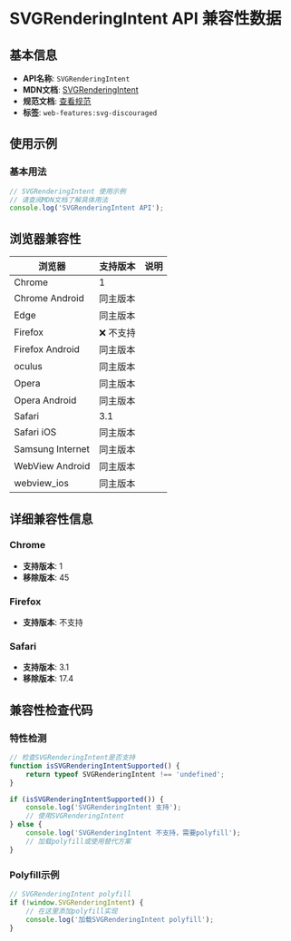 # SVGRenderingIntent API 兼容性数据

## 基本信息

- **API名称**: `SVGRenderingIntent`
- **MDN文档**: [SVGRenderingIntent](https://developer.mozilla.org/docs/Web/API/SVGRenderingIntent)
- **规范文档**: [查看规范](https://www.w3.org/TR/SVG11/types.html#InterfaceSVGRenderingIntent)
- **标签**: `web-features:svg-discouraged`

## 使用示例

### 基本用法

```javascript
// SVGRenderingIntent 使用示例
// 请查阅MDN文档了解具体用法
console.log('SVGRenderingIntent API');
```

## 浏览器兼容性

| 浏览器 | 支持版本 | 说明 |
|--------|----------|------|
| Chrome | 1 |  |
| Chrome Android | 同主版本 |  |
| Edge | 同主版本 |  |
| Firefox | ❌ 不支持 |  |
| Firefox Android | 同主版本 |  |
| oculus | 同主版本 |  |
| Opera | 同主版本 |  |
| Opera Android | 同主版本 |  |
| Safari | 3.1 |  |
| Safari iOS | 同主版本 |  |
| Samsung Internet | 同主版本 |  |
| WebView Android | 同主版本 |  |
| webview_ios | 同主版本 |  |

## 详细兼容性信息

### Chrome

- **支持版本**: 1
- **移除版本**: 45

### Firefox

- **支持版本**: 不支持

### Safari

- **支持版本**: 3.1
- **移除版本**: 17.4

## 兼容性检查代码

### 特性检测

```javascript
// 检查SVGRenderingIntent是否支持
function isSVGRenderingIntentSupported() {
    return typeof SVGRenderingIntent !== 'undefined';
}

if (isSVGRenderingIntentSupported()) {
    console.log('SVGRenderingIntent 支持');
    // 使用SVGRenderingIntent
} else {
    console.log('SVGRenderingIntent 不支持，需要polyfill');
    // 加载polyfill或使用替代方案
}
```

### Polyfill示例

```javascript
// SVGRenderingIntent polyfill
if (!window.SVGRenderingIntent) {
    // 在这里添加polyfill实现
    console.log('加载SVGRenderingIntent polyfill');
}
```

